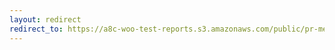 ```yaml
---
layout: redirect
redirect_to: https://a8c-woo-test-reports.s3.amazonaws.com/public/pr-merge/38696/api/index.html
---
```

